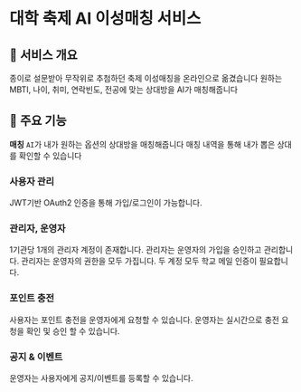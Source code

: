 # 대학 축제 AI 이성매칭 서비스

## 🎈 서비스 개요
종이로 설문받아 무작위로 추첨하던 축제 이성매칭을 온라인으로 옮겼습니다
원하는 MBTI, 나이, 취미, 연락빈도, 전공에 맞는 상대방을 AI가 매칭해줍니다

## 📌 주요 기능

**매칭**
`AI`가 내가 원하는 옵션의 상대방을 매칭해줍니다
매칭 내역을 통해 내가 뽑은 상대를 확인할 수 있습니다


### 사용자 관리
JWT기반 OAuth2 인증을 통해 가입/로그인이 가능합니다.


### 관리자, 운영자
1기관당 1개의 관리자 계정이 존재합니다.
관리자는 운영자의 가입을 승인하고 관리합니다.
관리자는 운영자의 권한을 모두 가집니다.
두 계정 모두 학교 메일 인증이 필요합니다.

### 포인트 충전
사용자는 포인트 충전을 운영자에게 요청할 수 있습니다. 
운영자는 실시간으로 충전 요청을 확인 및 승인 할 수 있습니다.

### 공지 & 이벤트
운영자는 사용자에게 공지/이벤트를 등록할 수 있습니다.

